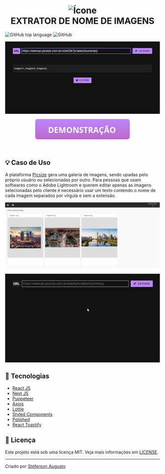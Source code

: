 <h1 align="center">
  <img src="./github/icon.ico" alt="Ícone" width="48" />
  <br>
  EXTRATOR DE NOME DE IMAGENS
</h1>
<img alt="GitHub top language" src="https://img.shields.io/github/languages/top/steferson-augusto/puppeteer-image-name"/>

<img alt="GitHub" src="https://img.shields.io/github/license/steferson-augusto/puppeteer-image-name">

<p align="center">
  <img src="./github/printscreen.png" alt="Printscreen" width="640" >
</p>
<p align="center">
  <a href="https://imageextractor.vercel.app/" target="_blank">
    <img alt="Abrir demonstração" src="./github/button_demo.png">
  </a>
</p>
<br/>
<h2>💡 Caso de Uso</h2>
<p>
  A plataforma <a href="https://picsize.com.br/" target="_blank">Picsize</a> gera uma galeria de imagens, sendo upadas pelo próprio usuário ou selecionadas por outro. Para pessoas que usam softwares como o Adobe Lightroom e querem editar apenas as imagens selecionadas pelo cliente é necessário usar um texto contendo o nome de cada imagem separados por vírgula e sem a extensão.
</p>
<p align="center">
  <img src="./github/picsize.png" alt="Picsize" width="640" >
</p>
<p align="center">
  <img src="./github/using.gif" alt="Animação" width="640" >
</p>

<h2>🚀 Tecnologias</h2>
<ul>
  <li>
    <a href="https://pt-br.reactjs.org/" target="_blank">React JS</a>
  </li>

  <li>
    <a href="https://nextjs.org/" target="_blank">Next JS</a>
  </li>

  <li>
    <a href="https://pptr.dev/#?product=Puppeteer&version=v5.5.0&show=api-class-puppeteer" target="_blank">Puppeteer</a>
  </li>

  <li>
    <a href="https://github.com/axios/axios" target="_blank">Axios</a>
  </li>

  <li>
    <a href="https://github.com/airbnb/lottie-web" target="_blank">Lottie</a>
  </li>

  <li>
    <a href="https://styled-components.com/" target="_blank">Styled Components</a>
  </li>

  <li>
    <a href="https://polished.js.org/" target="_blank">Polished</a>
  </li>

  <li>
    <a href="https://fkhadra.github.io/react-toastify/introduction" target="_blank">React Toastify</a>
  </li>
</ul>

<h2>📝 Licença</h2>
<p>Este projeto está sob uma licença MIT. Veja mais informações em <a href="https://github.com/steferson-augusto/puppeteer-image-name/blob/main/LICENSE" target="_blank">LICENSE</a>.</p>

---

<p>Criado por <a href="https://www.linkedin.com/in/st%C3%A9ferson-augusto-4b0b9b124/" target="_blank">Stéferson Augusto</a></p>
